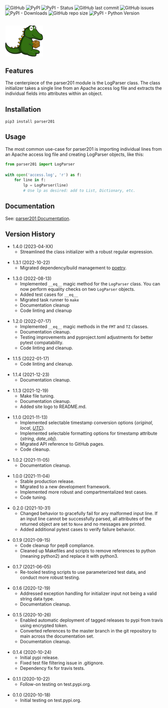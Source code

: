 ![GitHub](https://img.shields.io/github/license/geozeke/parser201)
![PyPI](https://img.shields.io/pypi/v/parser201)
![PyPI - Status](https://img.shields.io/pypi/status/parser201)
![GitHub last commit](https://img.shields.io/github/last-commit/geozeke/parser201)
![GitHub issues](https://img.shields.io/github/issues/geozeke/parser201)
![PyPI - Downloads](https://img.shields.io/pypi/dm/parser201)
![GitHub repo size](https://img.shields.io/github/repo-size/geozeke/parser201)
![PyPI - Python Version](https://img.shields.io/pypi/pyversions/parser201)

<br>

<img src="https://github.com/geozeke/parser201/blob/main/docs/logo.png?raw=true" width="120"/>

## Features

The centerpiece of the parser201 module is the LogParser class. The class
initializer takes a single line from an Apache access log file and extracts the
individual fields into attributes within an object.

## Installation

```text
pip3 install parser201
```

## Usage

The most common use-case for parser201 is importing individual lines from an
Apache access log file and creating LogParser objects, like this:

```python
from parser201 import LogParser

with open('access.log', 'r') as f:
    for line in f:
        lp = LogParser(line)
        # Use lp as desired: add to List, Dictionary, etc.
```

## Documentation

See: [parser201 Documentation](https://geozeke.github.io/parser201).

## Version History

* 1.4.0 (2023-04-XX)
  * Streamlined the class initializer with a robust regular expression.<br><br>
* 1.3.1 (2022-10-22)
  * Migrated dependency/build management to [poetry](https://python-poetry.org/).<br><br>
* 1.3.0 (2022-08-13)
  * Implemented `__eq__` magic method for the `LogParser` class. You can now
    perform equality checks on two `LogParser` objects.
  * Added test cases for `__eq__`
  * Migrated task runner to `make`
  * Documentation cleanup
  * Code linting and cleanup<br><br>
* 1.2.0 (2022-07-17)
  * Implemented `__eq__` magic methods in the `FMT` and `TZ` classes.
  * Documentation cleanup.
  * Testing improvements and pyproject.toml adjustments for better pytest
    compatability.
  * Code linting and cleanup.<br><br>
* 1.1.5 (2022-01-17)
  * Code linting and cleanup.<br><br>
* 1.1.4 (2021-12-23)
  * Documentation cleanup.<br><br>
* 1.1.3 (2021-12-19)
  * Make file tuning.
  * Documentation cleanup.
  * Added site logo to README.md.<br><br>
* 1.1.0 (2021-11-13)
  * Implemented selectable timestamp conversion options {*original*, *local*, [*UTC*](https://en.wikipedia.org/wiki/Coordinated_Universal_Time)}.
  * Implemented selectable formatting options for timestamp attribute {*string*, *date_obj*}.
  * Migrated API reference to GitHub pages.
  * Code cleanup.<br><br>
* 1.0.2 (2021-11-05)
  * Documentation cleanup.<br><br>
* 1.0.0 (2021-11-04)
  * Stable production release.
  * Migrated to a new development framework.
  * Implemented more robust and compartmentalized test cases.
  * Code tuning.<br><br>
* 0.2.0 (2021-10-31)
  * Changed behavior to gracefully fail for any malformed input line. If an
    input line cannot be successfully parsed, all attributes of the returned
    object are set to `None` and no messages are printed.
  * Added additional pytest cases to verify failure behavior.<br><br>
* 0.1.9 (2021-09-15)
  * Code cleanup for pep8 compliance.
  * Cleaned up Makefiles and scripts to remove references to python (meaning
    python2) and replace it with python3.<br><br>
* 0.1.7 (2021-06-05)
  * Re-tooled testing scripts to use parameterized test data, and conduct more
    robust testing.<br><br>
* 0.1.6 (2020-12-19)
  * Addressed exception handling for initializer input not being a valid string
    data type.
  * Documentation cleanup.<br><br>
* 0.1.5 (2020-10-26)
  * Enabled automatic deployment of tagged releases to pypi from travis using
    encrypted token.
  * Converted references to the master branch in the git repository to main
    across the documentation set.
  * Documentation cleanup.<br><br>
* 0.1.4 (2020-10-24)
  * Initial pypi release.
  * Fixed test file filtering issue in .gitignore.
  * Dependency fix for travis tests.<br><br>
* 0.1.1 (2020-10-22)
  * Follow-on testing on test.pypi.org.<br><br>
* 0.1.0 (2020-10-18)
  * Initial testing on test.pypi.org.
